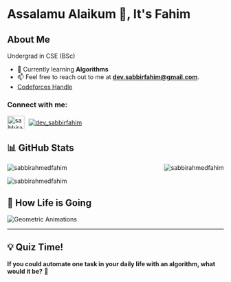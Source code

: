 # Assalamu Alaikum 👋, It's Fahim

## About Me
Undergrad in CSE (BSc)

- 🌱 Currently learning **Algorithms**
- 📫 Feel free to reach out to me at **[dev.sabbirfahim@gmail.com](mailto:dev.sabbirfahim@gmail.com)**.
- [Codeforces Handle](https://codeforces.com/profile/sabbirahmedfahim)

<h3 align="left">Connect with me:</h3>  
<div align="left" style="display: flex; align-items: center;">
  <a href="https://linkedin.com/in/sabbirahmedfahim" target="blank">
    <img align="center" src="https://raw.githubusercontent.com/rahuldkjain/github-profile-readme-generator/master/src/images/icons/Social/linked-in-alt.svg" alt="sabbirahmedfahim" height="30" width="40" />
  </a>
  <a href="https://twitter.com/dev_sabbirfahim" target="blank" style="margin-left: 10px;">
    <img src="https://img.shields.io/twitter/follow/dev_sabbirfahim?logo=twitter&style=for-the-badge" alt="dev_sabbirfahim" />
  </a> 
</div>

## 📊 GitHub Stats
<p><img align="left" src="https://github-readme-stats.vercel.app/api/top-langs?username=sabbirahmedfahim&show_icons=true&locale=en&layout=compact" alt="sabbirahmedfahim" /></p>
<p align="right"> <img src="https://komarev.com/ghpvc/?username=sabbirahmedfahim&label=Profile%20views&color=0e75b6&style=flat" alt="sabbirahmedfahim" /> </p>
<p><img align="center" src="https://github-readme-streak-stats.herokuapp.com/?user=sabbirahmedfahim&" alt="sabbirahmedfahim" /></p>

## 🎨 How Life is Going
![Geometric Animations](https://github.com/sabbirahmedfahim/sabbirahmedfahim/assets/146383613/dbfdb0e2-06be-470c-a8da-7f6cb557d1f1)

---

## 💡 Quiz Time!
**If you could automate one task in your daily life with an algorithm, what would it be?** 🌟
